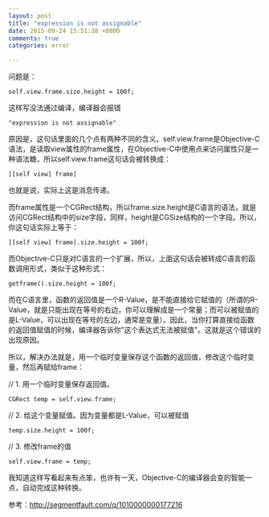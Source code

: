 ```yaml
---
layout: post
title: "expression is not assignable"
date: 2015-09-24 15:51:38 +0800
comments: true
categories: error

---
```

问题是：
```
self.view.frame.size.height = 100f;
```

这样写没法通过编译，编译器会报错
```
"expression is not assignable"
```

原因是，这句话里面的几个点有两种不同的含义。self.view.frame是Objective-C语法，是读取view属性的frame属性，在Objective-C中使用点来访问属性只是一种语法糖，所以self.view.frame这句话会被转换成：
```
[[self view] frame]
```

也就是说，实际上这是消息传递。

而frame属性是一个CGRect结构，所以frame.size.height是C语言的语法，就是访问CGRect结构中的size字段，同样，height是CGSize结构的一个字段。所以，你这句话实际上等于：
```
[[self view] frame].size.height = 100f;
```

而Objective-C只是对C语言的一个扩展，所以，上面这句话会被转成C语言的函数调用形式，类似于这种形式：

```
getframe().size.height = 100f;
```

而在C语言里，函数的返回值是一个R-Value，是不能直接给它赋值的（所谓的R-Value，就是只能出现在等号的右边，你可以理解成是一个常量；而可以被赋值的是L-Value，可以出现在等号的左边，通常是变量）。因此，当你打算直接给函数的返回值赋值的时候，编译器告诉你"这个表达式无法被赋值"。这就是这个错误的出现原因。

所以，解决办法就是，用一个临时变量保存这个函数的返回值，修改这个临时变量，然后再赋给frame：

// 1. 用一个临时变量保存返回值。

```
CGRect temp = self.view.frame;
```

// 2. 给这个变量赋值。因为变量都是L-Value，可以被赋值

```
temp.size.height = 100f;
```


// 3. 修改frame的值

```
self.view.frame = temp;
```
我知道这样写看起来有点笨，也许有一天，Objective-C的编译器会变的智能一点，自动完成这种转换。

参考：<http://segmentfault.com/q/1010000000177216>
